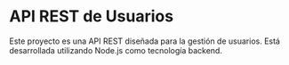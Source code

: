 # API REST de Usuarios

Este proyecto es una API REST diseñada para la gestión de usuarios. Está desarrollada utilizando Node.js como tecnología backend.
